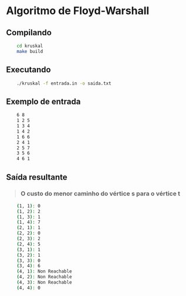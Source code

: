 # Algoritmo de Floyd-Warshall

## Compilando
```bash
    cd kruskal
    make build
```

## Executando

```bash
    ./kruskal -f entrada.in -o saida.txt
```

## Exemplo de entrada

```bash
    6 8
    1 2 5
    1 3 4
    1 4 2
    1 6 6
    2 4 1
    2 5 7
    3 5 6
    4 6 1
```

## Saída resultante
>### O custo do menor caminho do vértice s para o vértice t
```bash
    (1, 1): 0
    (1, 2): 2
    (1, 3): 1
    (1, 4): 7
    (2, 1): 1
    (2, 2): 0
    (2, 3): 2
    (2, 4): 5
    (3, 1): 1
    (3, 2): 1
    (3, 3): 0
    (3, 4): 6
    (4, 1): Non Reachable
    (4, 2): Non Reachable
    (4, 3): Non Reachable
    (4, 4): 0
```